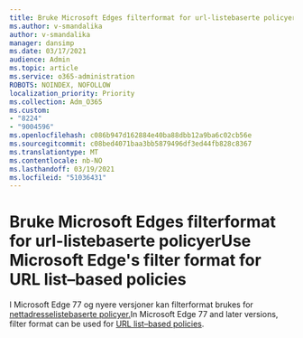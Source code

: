 ```yaml
---
title: Bruke Microsoft Edges filterformat for url-listebaserte policyer
ms.author: v-smandalika
author: v-smandalika
manager: dansimp
ms.date: 03/17/2021
audience: Admin
ms.topic: article
ms.service: o365-administration
ROBOTS: NOINDEX, NOFOLLOW
localization_priority: Priority
ms.collection: Adm_O365
ms.custom:
- "8224"
- "9004596"
ms.openlocfilehash: c086b947d162884e40ba88dbb12a9ba6c02cb56e
ms.sourcegitcommit: c08bed4071baa3bb5879496df3ed44fb828c8367
ms.translationtype: MT
ms.contentlocale: nb-NO
ms.lasthandoff: 03/19/2021
ms.locfileid: "51036431"
---
```

# <a name="use-microsoft-edges-filter-format-for-url-listbased-policies"></a><span data-ttu-id="a8103-102">Bruke Microsoft Edges filterformat for url-listebaserte policyer</span><span class="sxs-lookup"><span data-stu-id="a8103-102">Use Microsoft Edge's filter format for URL list–based policies</span></span>

<span data-ttu-id="a8103-103">I Microsoft Edge 77 og nyere versjoner kan filterformat brukes for [nettadresselistebaserte policyer.](https://docs.microsoft.com/deployedge/edge-learnmmore-url-list-filter%20format)</span><span class="sxs-lookup"><span data-stu-id="a8103-103">In Microsoft Edge 77 and later versions, filter format can be used for [URL list–based policies](https://docs.microsoft.com/deployedge/edge-learnmmore-url-list-filter%20format).</span></span>

